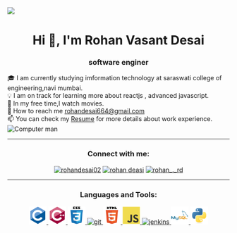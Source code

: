 
<img src="https://edsurge.imgix.net/uploads/post/image/12176/coding-1556754232.jpg?auto=compress%2Cformat&w=1024&h=512&fit=crop">
<h1 align="center">Hi 👋, I'm Rohan Vasant Desai</h1>
<h3 align="center">software enginer</h3>
🎓  I am currently studying imformation technology at saraswati college of engineering,navi mumbai.<br>
💡   I am on track for learning more about reactjs , advanced javascript.<br>
🎥  In my free time,I watch movies.<br>
💬  How to reach me <a href="mailto:rohandesai664@gmail.com">rohandesai664@gmail.com</a><br>
📫  You can check my <a href="#">Resume</a> for more details about work experience.
<img src="https://i.gifer.com/5eKX.gif" alt="Computer man" style="width:48px;height:48px;">

<hr>
<h3 align="center">Connect with me:</h3>
<p align="center">
<a href="https://twitter.com/rohandesai02" target="blank"><img align="center" src="https://raw.githubusercontent.com/rahuldkjain/github-profile-readme-generator/master/src/images/icons/Social/twitter.svg" alt="rohandesai02" height="30" width="40" /></a>
<a href="https://fb.com/rohan deasi" target="blank"><img align="center" src="https://raw.githubusercontent.com/rahuldkjain/github-profile-readme-generator/master/src/images/icons/Social/facebook.svg" alt="rohan deasi" height="30" width="40" /></a>
<a href="https://instagram.com/rohan_._rd" target="blank"><img align="center" src="https://raw.githubusercontent.com/rahuldkjain/github-profile-readme-generator/master/src/images/icons/Social/instagram.svg" alt="rohan_._rd" height="30" width="40" /></a>
</p>
<hr>
<h3 align="center">Languages and Tools:</h3>
<p align="center"> <a href="https://www.cprogramming.com/" target="_blank"> <img src="https://raw.githubusercontent.com/devicons/devicon/master/icons/c/c-original.svg" alt="c" width="40" height="40"/> </a> <a href="https://www.w3schools.com/cpp/" target="_blank"> <img src="https://raw.githubusercontent.com/devicons/devicon/master/icons/cplusplus/cplusplus-original.svg" alt="cplusplus" width="40" height="40"/> </a> <a href="https://www.w3schools.com/css/" target="_blank"> <img src="https://raw.githubusercontent.com/devicons/devicon/master/icons/css3/css3-original-wordmark.svg" alt="css3" width="40" height="40"/> </a> <a href="https://git-scm.com/" target="_blank"> <img src="https://www.vectorlogo.zone/logos/git-scm/git-scm-icon.svg" alt="git" width="40" height="40"/> </a> <a href="https://www.w3.org/html/" target="_blank"> <img src="https://raw.githubusercontent.com/devicons/devicon/master/icons/html5/html5-original-wordmark.svg" alt="html5" width="40" height="40"/> </a> <a href="https://developer.mozilla.org/en-US/docs/Web/JavaScript" target="_blank"> <img src="https://raw.githubusercontent.com/devicons/devicon/master/icons/javascript/javascript-original.svg" alt="javascript" width="40" height="40"/> </a> <a href="https://www.jenkins.io" target="_blank"> <img src="https://www.vectorlogo.zone/logos/jenkins/jenkins-icon.svg" alt="jenkins" width="40" height="40"/> </a> <a href="https://www.mysql.com/" target="_blank"> <img src="https://raw.githubusercontent.com/devicons/devicon/master/icons/mysql/mysql-original-wordmark.svg" alt="mysql" width="40" height="40"/> </a> <a href="https://www.python.org" target="_blank"> <img src="https://raw.githubusercontent.com/devicons/devicon/master/icons/python/python-original.svg" alt="python" width="40" height="40"/> </a> </p>
